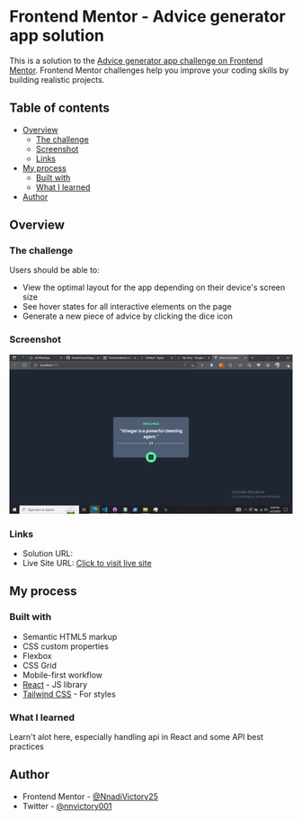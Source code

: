 # Frontend Mentor - Advice generator app solution

This is a solution to the [Advice generator app challenge on Frontend Mentor](https://www.frontendmentor.io/challenges/advice-generator-app-QdUG-13db). Frontend Mentor challenges help you improve your coding skills by building realistic projects.

## Table of contents

- [Overview](#overview)
  - [The challenge](#the-challenge)
  - [Screenshot](#screenshot)
  - [Links](#links)
- [My process](#my-process)
  - [Built with](#built-with)
  - [What I learned](#what-i-learned)
- [Author](#author)


## Overview

### The challenge

Users should be able to:

- View the optimal layout for the app depending on their device's screen size
- See hover states for all interactive elements on the page
- Generate a new piece of advice by clicking the dice icon

### Screenshot

![](./src/assets/screenshot.png)

### Links

- Solution URL: [](https://www.frontendmentor.io/solutions/responsive-advice-generator-app-B5c4TWTwzU)
- Live Site URL: [Click to visit live site](https://advice-generator-victory.vercel.app/)

## My process

### Built with

- Semantic HTML5 markup
- CSS custom properties
- Flexbox
- CSS Grid
- Mobile-first workflow
- [React](https://reactjs.org/) - JS library
- [Tailwind CSS](https://tailwindcss.com/) - For styles


### What I learned

Learn't alot here, especially handling api in React and some API best practices

## Author

- Frontend Mentor - [@NnadiVictory25](https://www.frontendmentor.io/profile/NnadiVictory25)
- Twitter - [@nnvictory001](https://www.twitter.com/nnvictory001)

